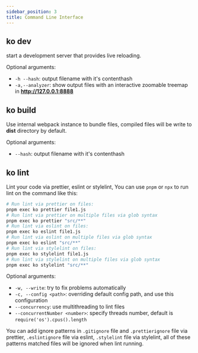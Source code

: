 ```yaml
---
sidebar_position: 3
title: Command Line Interface
---
```


## ko dev

start a development server that provides live reloading.

Optional arguments:

* `-h --hash`: output filename with it's contenthash
* `-a,--analyzer`: show output files with an interactive zoomable treemap in **http://127.0.0.1:8888**

## ko build

Use internal webpack instance to bundle files, compiled files will be write to **dist** directory by default.

Optional arguments:

* `--hash`: output filename with it's contenthash

## ko lint

Lint your code via prettier, eslint or stylelint, You can use `pnpm` or `npx` to run lint on the command like this:

``` bash
# Run lint via prettier on files:
pnpm exec ko prettier file1.js
# Run lint via prettier on multiple files via glob syntax
pnpm exec ko prettier "src/**"
# Run lint via eslint on files:
pnpm exec ko eslint file1.js
# Run lint via eslint on multiple files via glob syntax
pnpm exec ko eslint "src/**"
# Run lint via stylelint on files:
pnpm exec ko stylelint file1.js
# Run lint via stylelint on multiple files via glob syntax
pnpm exec ko stylelint "src/**"
```

Optional arguments:

* `-w, --write`: try to fix problems automatically
* `-c, --config <path>`: overriding default config path, and use this configuration
* `--concurrency`: use multithreading to lint files
* `--concurrentNumber <number>`: specify threads number, default is `require('os').cpus().length`

You can add ignore patterns in `.gitignore` file and `.prettierignore` file via prettier, `.eslintignore` file via eslint, `.stylelint` file via stylelint,
all of these patterns matched files will be ignored when lint running.
